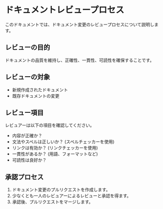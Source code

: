 # ドキュメントレビュープロセス

このドキュメントでは、ドキュメント変更のレビュープロセスについて説明します。

## レビューの目的

ドキュメントの品質を維持し、正確性、一貫性、可読性を確保することです。

## レビューの対象

- 新規作成されたドキュメント
- 既存ドキュメントの変更

## レビュー項目

レビュアーは以下の項目を確認してください。

- 内容が正確か？
- 文法やスペルは正しいか？ (スペルチェッカーを使用)
- リンクは有効か？ (リンクチェッカーを使用)
- 一貫性があるか？ (用語、フォーマットなど)
- 可読性は良好か？

## 承認プロセス

1. ドキュメント変更のプルリクエストを作成します。
2. 少なくとも一人のレビュアーによるレビューと承認を得ます。
3. 承認後、プルリクエストをマージします。